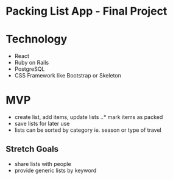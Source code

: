 # Packing List App - Final Project 


Technology 
====
* React
* Ruby on Rails
* PostgreSQL
* CSS Framework like Bootstrap or Skeleton

MVP
====
* create list, add items, update lists
..* mark items as packed
* save lists for later use
* lists can be sorted by category ie. season or type of travel

## Stretch Goals
* share lists with people
* provide generic lists by keyword

